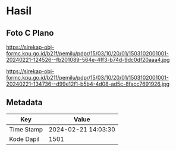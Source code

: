 # Hasil

## Foto C Plano

https://sirekap-obj-formc.kpu.go.id/b21f/pemilu/pdpr/15/03/10/20/01/1503102001001-20240221-124526--fb201089-564e-4ff3-b74d-9dc0df20aaa4.jpg

https://sirekap-obj-formc.kpu.go.id/b21f/pemilu/pdpr/15/03/10/20/01/1503102001001-20240221-134736--d99e12f1-b5b4-4d08-ad5c-8facc7691926.jpg


## Metadata

| Key        | Value               |
| ---------- | ------------------- |
| Time Stamp | 2024-02-21 14:03:30 |
| Kode Dapil | 1501                |



